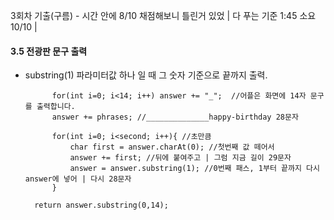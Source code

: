3회차 기출(구름) - 시간 안에 8/10 채점해보니 틀린거 있었 | 다 푸는 기준 1:45 소요 10/10 | 

#### 3.5 전광판 문구 출력 
- substring(1) 파라미터값 하나 일 때 그 숫자 기준으로 끝까지 출력.

			for(int i=0; i<14; i++) answer += "_";  //어플은 화면에 14자 문구를 출력합니다.
			answer += phrases; //______________happy-birthday 28문자
			
			for(int i=0; i<second; i++){ //초만큼
				char first = answer.charAt(0); //첫번째 값 떼어서
				answer += first; //뒤에 붙여주고 | 그럼 지금 길이 29문자
				answer = answer.substring(1); //0번째 패스, 1부터 끝까지 다시 answer에 넣어 | 다시 28문자
			}

        return answer.substring(0,14);
